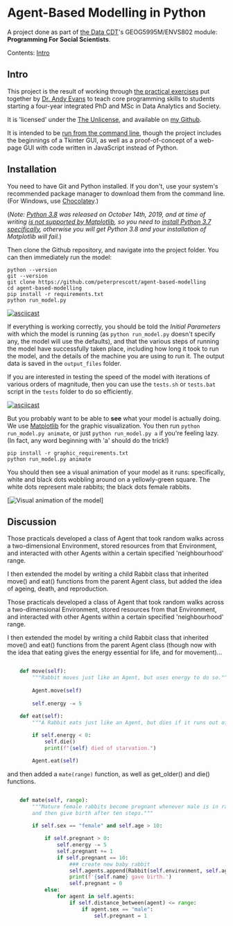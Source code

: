 # Agent-Based Modelling in Python
A project done as part of [the Data CDT](https://datacdt.org/)'s GEOG5995M/ENVS802 module: **Programming For Social Scientists**.

Contents:
[Intro](#intro)

<a name="intro"></a>
## Intro
This project is the result of working through [the practical exercises](https://www.geog.leeds.ac.uk/courses/computing/study/core-python-phd/) put together by [Dr. Andy Evans](https://ajevans.github.io/) to teach core programming skills to students starting a four-year integrated PhD and MSc in Data Analytics and Society.

It is 'licensed' under the [The Unlicense](https://unlicense.org/), and available on [my Github](https://github.com/peterprescott/agent-based-modelling). 

It is intended to be [run from the command line](https://www.howtogeek.com/437682/command-lines-why-do-people-still-bother-with-them/), though the project includes the beginnings of a Tkinter GUI, as well as a proof-of-concept of a web-page GUI with code written in JavaScript instead of Python.

## Installation
You need to have Git and Python installed. If you don't, use your system's recommended package manager to download them from the command line. (For Windows, use [Chocolatey](https://chocolatey.org/install).)

(*Note: [Python 3.8](https://docs.python.org/3/whatsnew/3.8.html) was released on October 14th, 2019, and at time of writing [is not supported by Matplotlib](https://stackoverflow.com/questions/58386191/python-pip-failed-installing-matplotlib), so you need to [install Python 3.7 specifically](https://chocolatey.org/packages/python/3.7.2), otherwise you will get Python 3.8 and your installation of Matplotlib will fail.*)

Then clone the Github repository, and navigate into the project folder. You can then immediately run the model:

```console
python --version
git --version
git clone https://github.com/peterprescott/agent-based-modelling
cd agent-based-modelling
pip install -r requirements.txt
python run_model.py
```

[![asciicast](https://asciinema.org/a/6ldhFPdvzJSHvyrVz0bcSQJp2.svg)](https://asciinema.org/a/6ldhFPdvzJSHvyrVz0bcSQJp2)
<script id="asciicast-6ldhFPdvzJSHvyrVz0bcSQJp2" src="https://asciinema.org/a/6ldhFPdvzJSHvyrVz0bcSQJp2.js" async></script>

If everything is working correctly, you should be told the *Initial Parameters* with which the model is running (as ```python run_model.py``` doesn't specify any, the model will use the defaults), and that the various steps of running the model have successfully taken place, including how long it took to run the model, and the details of the machine you are using to run it. The output data is saved in the ```output_files``` folder.

If you are interested in testing the speed of the model with iterations of various orders of magnitude, then you can use the ```tests.sh``` or ```tests.bat``` script in the `tests` folder to do so efficiently. 

[![asciicast](https://asciinema.org/a/WO9oNzJcxv3veBcjtm7FRpjEA.svg)](https://asciinema.org/a/WO9oNzJcxv3veBcjtm7FRpjEA)
<script id="asciicast-WO9oNzJcxv3veBcjtm7FRpjEA" src="https://asciinema.org/a/WO9oNzJcxv3veBcjtm7FRpjEA.js" async></script>

But you probably want to be able to **see** what your model is actually doing. We use [Matplotlib](https://matplotlib.org/) for the graphic visualization. You then run ```python run_model.py animate```, or just ```python run_model.py a``` if you're feeling lazy. (In fact, any word beginning with 'a' should do the trick!)

```console
pip install -r graphic_requirements.txt
python run_model.py animate
```

You should then see a visual animation of your model as it runs: specifically, white and black dots wobbling around on a yellowly-green square. The white dots represent male rabbits; the black dots female rabbits. 

[![Visual animation of the model](https://geodemographics.co.uk/images/abm.gif)]

## Discussion
Those practicals developed a class of Agent that took random walks across a two-dimensional Environment, stored resources from that Environment, and interacted with other Agents within a certain specified 'neighbourhood' range.

I then extended the model by writing a child Rabbit class that inherited move() and eat() functions from the parent Agent class, but added the idea of ageing, death, and reproduction.

Those practicals developed a class of Agent that took random walks across a two-dimensional Environment, stored resources from that Environment, and interacted with other Agents within a certain specified 'neighbourhood' range.

I then extended the model by writing a child Rabbit class that inherited move() and eat() functions from the parent Agent class (though now with the idea that eating gives the energy essential for life, and for movement)...

```python

    def move(self):
        """Rabbit moves just like an Agent, but uses energy to do so."""
        
        Agent.move(self)
        
        self.energy -= 5

    def eat(self): 
        """A Rabbit eats just like an Agent, but dies if it runs out of energy."""
        
        if self.energy < 0:
            self.die()
            print(f"{self} died of starvation.")

        Agent.eat(self)

```

and then added a ```mate(range)``` function, as well as get_older() and die() functions.

```python

    def mate(self, range):
        """Mature female rabbits become pregnant whenever male is in range,
        and then give birth after ten steps."""
                
        if self.sex == "female" and self.age > 10:

            if self.pregnant > 0:
                self.energy -= 5
                self.pregnant += 1
                if self.pregnant == 10:
					### create new baby rabbit
                    self.agents.append(Rabbit(self.environment, self.agents, self.x, self.y, self.lifespan))
                    print(f'{self.name} gave birth.')
                    self.pregnant = 0
            else:
                for agent in self.agents:
                    if self.distance_between(agent) <= range:
                        if agent.sex == "male":
                            self.pregnant = 1
```
